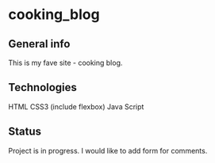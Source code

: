 # cooking_blog

## General info
This is my fave site - cooking blog.

## Technologies
HTML
CSS3 (include flexbox)
Java Script

## Status
Project is in progress. I would like to add form for comments.
